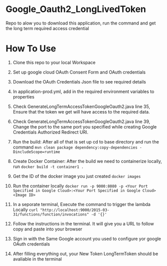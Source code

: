 # Google_Oauth2_LongLivedToken
Repo to alow you to download this application, run the command and get the long term required access credential

# How To Use

1. Clone this repo to your local Workspace

2. Set up google cloud OAuth Consent Form and OAuth credentials 

3. Download the OAuth Credentials Json file to see required details

4. In application-prod.yml, add in the required environment variables to properties

5. Check GenerateLongTermAccessTokenGoogleOauth2.java line 35, Ensure that the token we get will have access to the required data.

6. Check GenerateLongTermAccessTokenGoogleOauth2.java line 39, Change the port to the same port you specified while creating Google Credentials Authorized Redirect URI.

6. Run the build: After all of that is set up cd to base directory and run the command `mvn clean package dependency:copy-dependencies -DincludeScope=runtime`

7. Create Docker Container: After the build we need to containerize locally, run `docker build -t container1 .`

8. Get the ID of the docker image you just created `docker images`

9. Run the container locally `docker run -p 9000:8080 -p <Your Port Specified in Google Cloud>:<Your Port Specified in Google Cloud> <Image ID>`

10. In a seporate terminal, Execute the command to trigger the lambda Locally `curl "http://localhost:9000/2015-03-31/functions/function/invocations" -d '{}'`

11. Follow the instructions in the terminal. It will give you a URL to follow copy and paste into your browser

12. Sign in with the Same Google account you used to configure yor google OAuth credentials

13. After filling everything out, your New Token LongTermToken should be avaliable in the terminal

